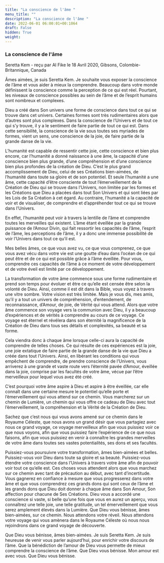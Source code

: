 ```yaml
---
title: "La conscience de l'âme "
menu_title: ""
description: "La conscience de l'âme "
date: 2022-06-01 06:00:01+00:1064
draft: False
hidden: True
weight:
---
```

### La conscience de l'âme

Seretta Kem - reçu par Al Fike le 18 Avril 2020, Gibsons, Colombie-Britannique, Canada

Âmes aimées, je suis Seretta Kem. Je souhaite vous exposer la conscience de l’âme et vous aider à mieux la comprendre. Beaucoup dans votre monde définissent la conscience comme la perception de ce qui est réel. Pourtant, les niveaux de conscience possibles au sein de l’âme et de l’esprit humains sont nombreux et complexes.

Dieu a créé dans Son univers une forme de conscience dans tout ce qui se trouve dans cet univers. Certaines formes sont très rudimentaires alors que d’autres sont plus complexes. Dans la conscience de l’Univers et de tout ce qui s’y trouve, il y a le sentiment de faire partie de tout ce qui est. Dans cette sensibilité, la conscience de la vie sous toutes ses myriades de formes, vient un sens, une conscience de la joie, de faire partie de la grande danse de la vie.

L’humanité est capable de ressentir cette joie, cette conscience et bien plus encore, car l’humanité a donné naissance à une âme, la capacité d’une conscience bien plus grande, d’une compréhension et d’une conscience bien plus profondes de la création de Dieu. C’est le plus grand accomplissement de Dieu, celui de ses Créations bien-aimées, de l’humanité dans toute sa gloire et de son potentiel. Et seule l’humanité a une âme, cette capacité d’être consciente de tout l’émerveillement de la Création de Dieu qui se trouve dans l’Univers, non limitée par les formes et les Créations que Dieu a placées dans tout Son Univers et qui sont liées par les Lois de Sa Création à cet égard. Au contraire, l’humanité a la capacité de voir et de visualiser, de comprendre et d’appréhender tout ce qui se trouve dans l’Univers.

En effet, l’humanité peut voir à travers la lentille de l’âme et comprendre toutes les merveilles qui existent. L’âme étant éveillée par la grande puissance de l’Amour Divin, qui fait ressortir les capacités de l’âme, l’esprit de l’âme, les perceptions de l’âme, il y a donc une immense possibilité de voir l’Univers dans tout ce qu’il est.

Mes belles âmes, ce que vous avez vu, ce que vous comprenez, ce que vous avez vécu dans votre vie est une goutte d’eau dans l’océan de ce qui peut être et de ce qui est possible grâce à l’âme éveillée. Pour vous, comprendre ces capacités de l’âme à ce moment de votre développement et de votre éveil est limité par ce développement.

La transformation de votre âme commence sous une forme rudimentaire et prend son temps pour évoluer et être ce qu’elle est censée être selon la volonté de Dieu. Ainsi, comme il est dit dans la Bible, vous voyez à travers une vitre sombre. Votre vision est très limitée. Mais je vous dis, mes amis, qu’il y a tout un univers de compréhension, d’entendement, de reconnaissance, d’Amour, de joie, de Vérité qui vous attend. Alors que votre âme commence son voyage vers la communion avec Dieu, il y a beaucoup d’expériences et de vérités à comprendre au cours de ce voyage. Ce voyage est éternel et révélera dans son éternité la magnificence de la Création de Dieu dans tous ses détails et complexités, sa beauté et sa forme.

Cela viendra donc à chaque âme lorsque celle-ci aura la capacité de comprendre de telles choses. Ce qui résulte de ces expériences est la joie, une joie extatique de faire partie de la grande danse de la vie que Dieu a créée dans tout l’Univers. Ainsi, en libérant les conditions qui vous empêchent de comprendre, de prendre conscience de l’Univers, vous arriverez à une grande et vaste route vers l’éternité pavée d’Amour, éveillée dans la joie, comprise par les facultés de votre âme, vécue par l’être merveilleux pour lequel vous avez été créé.

C’est pourquoi votre âme aspire à Dieu et aspire à être éveillée, car elle connaît dans une certaine mesure le potentiel qu’elle porte et l’émerveillement qui vous attend sur ce chemin. Vous marcherez sur un chemin de Lumière, un chemin qui vous offre ce cadeau de Dieu avec tout l’émerveillement, la compréhension et la Vérité de la Création de Dieu.

Sachez que c’est nous qui vous avons amené sur ce chemin dans le Royaume Céleste, que nous avons un grand désir que vous partagiez avec nous ce grand voyage, ce voyage merveilleux afin que vous puissiez voir ce que nous voyons, afin que vous puissiez faire l’expérience de ce que nous faisons, afin que vous puissiez en venir à connaître les grandes merveilles de votre âme dans toutes ses vastes potentialités, ses dons et ses facultés.

Puissiez-vous poursuivre votre transformation, âmes bien-aimées et belles. Puissiez-vous voir Dieu dans toute sa gloire et sa beauté. Puissiez-vous étendre votre conscience dans l’Univers à travers votre âme afin de pouvoir voir tout ce qu’elle est. Ces choses vous attendent alors que vous marchez sur ce chemin avec tant de précaution au début, avec tant d’incertitude. Vous gagnerez en confiance à mesure que vous progresserez dans votre âme et que vous comprendrez ces grands dons qui sont ceux de l’âme et les grands dons que Dieu doit donner à chaque âme dans Son Amour, Son affection pour chacune de Ses Créations.
Dieu vous a accordé une conscience si vaste, si belle qu’une fois que vous en aurez un aperçu, vous connaîtrez une telle joie, une telle gratitude, un tel émerveillement que vous serez amplement élevés dans la Lumière. Que Dieu vous bénisse, âmes bien-aimées, sur ce chemin. Nous attendons votre réveil. Nous attendons votre voyage qui vous amènera dans le Royaume Céleste où nous nous rejoindrons dans ce grand voyage de découverte.

Que Dieu vous bénisse, âmes bien-aimées. Je suis Seretta Kem. Je suis heureuse de venir vous parler aujourd’hui, pour enrichir votre discours de l’âme. Que la bénédiction de l’amour de Dieu vous permette de mieux comprendre la conscience de l’âme. Que Dieu vous bénisse. Mon amour est avec vous. Que Dieu vous bénisse.
